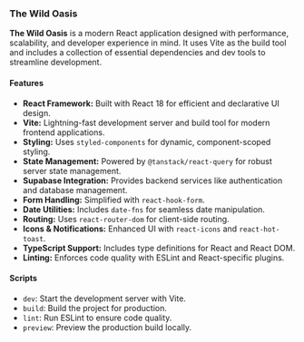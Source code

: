 ### The Wild Oasis

**The Wild Oasis** is a modern React application designed with performance, scalability, and developer experience in mind. 
It uses Vite as the build tool and includes a collection of essential dependencies and dev tools to streamline development.

#### Features

- **React Framework:** Built with React 18 for efficient and declarative UI design.
- **Vite:** Lightning-fast development server and build tool for modern frontend applications.
- **Styling:** Uses `styled-components` for dynamic, component-scoped styling.
- **State Management:** Powered by `@tanstack/react-query` for robust server state management.
- **Supabase Integration:** Provides backend services like authentication and database management.
- **Form Handling:** Simplified with `react-hook-form`.
- **Date Utilities:** Includes `date-fns` for seamless date manipulation.
- **Routing:** Uses `react-router-dom` for client-side routing.
- **Icons & Notifications:** Enhanced UI with `react-icons` and `react-hot-toast`.
- **TypeScript Support:** Includes type definitions for React and React DOM.
- **Linting:** Enforces code quality with ESLint and React-specific plugins.

#### Scripts

- `dev`: Start the development server with Vite.
- `build`: Build the project for production.
- `lint`: Run ESLint to ensure code quality.
- `preview`: Preview the production build locally.

